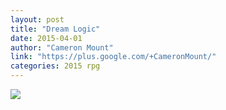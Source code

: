 ```yaml
---
layout: post
title: "Dream Logic"
date: 2015-04-01
author: "Cameron Mount"
link: "https://plus.google.com/+CameronMount/"
categories: 2015 rpg
---
```

![]({{site.url}}/2015images/DreamLogic.jpg)
